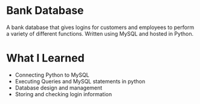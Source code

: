 # Bank Database
A bank database that gives logins for customers and employees to perform a variety of different functions. Written using MySQL and hosted in Python. 

# What I Learned
* Connecting Python to MySQL
* Executing Queries and MySQL statements in python
* Database design and management
* Storing and checking login information
